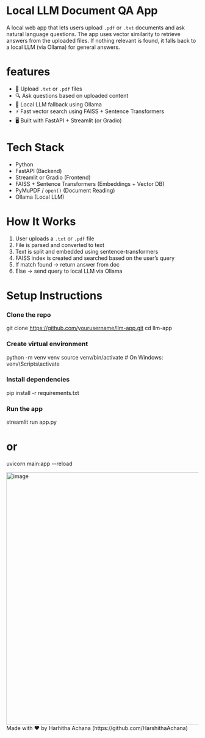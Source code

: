 # Local LLM Document QA App

A local web app that lets users upload `.pdf` or `.txt` documents and ask natural language questions. 
The app uses vector similarity to retrieve answers from the uploaded files. If nothing relevant is found, it falls back to a local LLM (via Ollama) for general answers.

# features 
- 📄 Upload `.txt` or `.pdf` files
- 🔍 Ask questions based on uploaded content
- 🤖 Local LLM fallback using Ollama
- ⚡ Fast vector search using FAISS + Sentence Transformers
- 🖥️ Built with FastAPI + Streamlit (or Gradio)
  
# Tech Stack 
- Python
- FastAPI (Backend)
- Streamlit or Gradio (Frontend)
- FAISS + Sentence Transformers (Embeddings + Vector DB)
- PyMuPDF / `open()` (Document Reading)
- Ollama (Local LLM)

#  How It Works
1. User uploads a `.txt` or `.pdf` file
2. File is parsed and converted to text
3. Text is split and embedded using sentence-transformers
4. FAISS index is created and searched based on the user’s query
5. If match found → return answer from doc
6. Else → send query to local LLM via Ollama

# Setup Instructions 

### Clone the repo
git clone https://github.com/yourusername/llm-app.git
cd llm-app

### Create virtual environment
python -m venv venv
source venv/bin/activate  # On Windows: venv\Scripts\activate

### Install dependencies
pip install -r requirements.txt

### Run the app
streamlit run app.py
# or
uvicorn main:app --reload

<img width="1340" height="661" alt="image" src="https://github.com/user-attachments/assets/50705575-dada-420f-9b92-59e7fc2665ea" />
Made with ❤️ by Harhitha Achana (https://github.com/HarshithaAchana)

